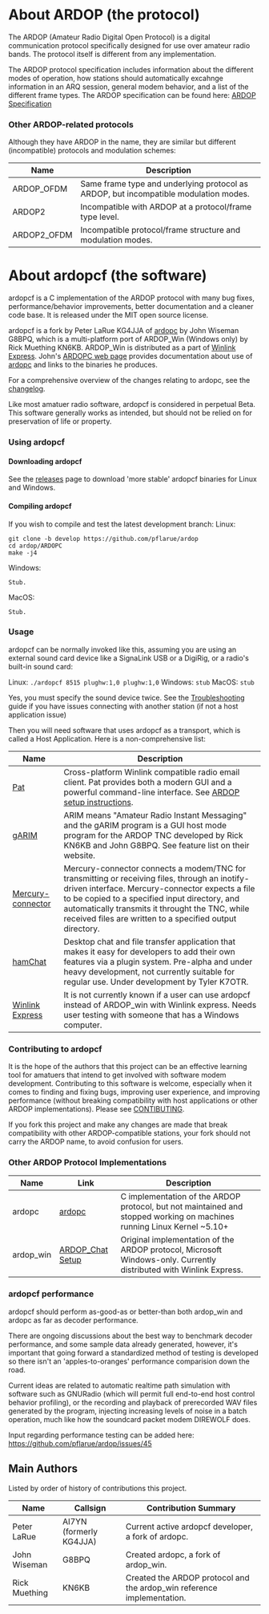# About ARDOP (the protocol)

The ARDOP (Amateur Radio Digital Open Protocol) is a digital communication protocol specifically designed for use over amateur radio bands. The protocol itself is different from any implementation.

The ARDOP protocol specification includes information about the different modes of operation, how stations should automatically excahnge information in an ARQ session, general modem behavior, and a list of the different frame types. The ARDOP specification can be found here: [ARDOP Specification](https://ardop.groups.io/g/users/files/ARDOP%20Specification.pdf)


### Other ARDOP-related protocols
Although they have ARDOP in the name, they are similar but different (incompatible) protocols and modulation schemes:

| Name | Description |
|------|-------------|
|ARDOP_OFDM | Same frame type and underlying protocol as ARDOP, but incompatible modulation modes. |
|ARDOP2     | Incompatible with ARDOP at a protocol/frame type level. |
|ARDOP2_OFDM | Incompatible protocol/frame structure and modulation modes. |

# About ardopcf (the software)

ardopcf is a C implementation of the ARDOP protocol with many bug fixes, performance/behavior improvements, better documentation and a cleaner code base. It is released under the MIT open source license.

ardopcf is a fork by Peter LaRue KG4JJA of [ardopc](https://github.com/g8bpq/ardop) by John Wiseman G8BPQ, which is a multi-platform port of ARDOP_Win (Windows only) by Rick Muething KN6KB.  ARDOP_Win is distributed as a part of [Winlink Express](https://winlink.org/WinlinkExpress).  John's [ARDOPC web page](https://www.cantab.net/users/john.wiseman/Documents/ARDOPC.html) provides documentation about use of [ardopc](https://github.com/g8bpq/ardop) and links to the binaries he produces.

For a comprehensive overview of the changes relating to ardopc, see the [changelog](changelog.md).

Like most amatuer radio software, ardopcf is considered in perpetual Beta. This software generally works as intended, but should not be relied on for preservation of life or property.

### Using ardopcf

#### Downloading ardopcf

See the [releases](https://github.com/pflarue/ardop/releases) page to download 'more stable' ardopcf binaries for Linux and Windows.

#### Compiling ardopcf

If you wish to compile and test the latest development branch:
Linux:
```
git clone -b develop https://github.com/pflarue/ardop
cd ardop/ARDOPC
make -j4
```

Windows:
```
Stub.
```

MacOS:
```
Stub.
```

### Usage

ardopcf can be normally invoked like this, assuming you are using an external sound card device like a SignaLink USB or a DigiRig, or a radio's built-in sound card:

Linux: `./ardopcf 8515 plughw:1,0 plughw:1,0`
Windows: `stub`
MacOS: `stub`

Yes, you must specify the sound device twice. See the [Troubleshooting](Troubleshooting.md) guide if you have issues connecting with another station (if not a host application issue)

Then you will need software that uses ardopcf as a transport, which is called a Host Application. Here is a non-comprehensive list:

| Name | Description |
|------|-------------|
| [Pat](https://getpat.io/) | Cross-platform Winlink compatible radio email client. Pat provides both a modern GUI and a powerful command-line interface. See [ARDOP setup instructions](https://github.com/la5nta/pat/wiki/ARDOP). |
| [gARIM](https://www.whitemesa.net/garim/garim.html) | ARIM means "Amateur Radio Instant Messaging" and the gARIM program is a GUI host mode program for the ARDOP TNC developed by Rick KN6KB and John G8BPQ. See feature list on their website.|
| [Mercury-connector](https://github.com/Rhizomatica/mercury-connector) | Mercury-connector connects a modem/TNC for transmitting or receiving files, through an inotify-driven interface. Mercury-connector expects a file to be copied to a specified input directory, and automatically transmits it throught the TNC, while received files are written to a specified output directory. |
| [hamChat](https://github.com/Dinsmoor/hamChat) | Desktop chat and file transfer application that makes it easy for developers to add their own features via a plugin system. Pre-alpha and under heavy development, not currently suitable for regular use. Under development by Tyler K7OTR. |
| [Winlink Express](https://winlink.org/WinlinkExpress) | It is not currently known if a user can use ardopcf instead of ARDOP_win with Winlink express. Needs user testing with someone that has a Windows computer. |



### Contributing to ardopcf

It is the hope of the authors that this project can be an effective learning tool for amatuers that intend to get involved with software modem development. Contributing to this software is welcome, especially when it comes to finding and fixing bugs, improving user experience, and improving performance (without breaking compatibility with host applications or other ARDOP implementations). Please see [CONTIBUTING](CONTRIBUTING.md).

If you fork this project and make any changes are made that break compatibility with other ARDOP-compatible stations, your fork should not carry the ARDOP name, to avoid confusion for users.

### Other ARDOP Protocol Implementations

| Name | Link | Description |
|------|------|-------------|
| ardopc | [ardopc](https://github.com/g8bpq/ardop) | C implementation of the ARDOP protocol, but not maintained and stopped working on machines running Linux Kernel ~5.10+ |
| ardop_win | [ARDOP_Chat Setup](https://ardop.groups.io/g/users/files/ARDOP_Chat%20Setup%201.0.4.zip) | Original implementation of the ARDOP protocol, Microsoft Windows-only. Currently distributed with Winlink Express. |

### ardopcf performance

ardopcf should perform as-good-as or better-than both ardop_win and ardopc as far as decoder performance.

There are ongoing discussions about the best way to benchmark decoder performance, and some sample data already generated, however, it's important that going forward a standardized method of testing is developed so there isn't an 'apples-to-oranges' performance comparision down the road.

Current ideas are related to automatic realtime path simulation with software such as GNURadio (which will permit full end-to-end host control behavior profiling), or the recording and playback of prerecorded WAV files generated by the program, injecting increasing levels of noise in a batch operation, much like how the soundcard packet modem DIREWOLF does.

Input regarding performance testing can be added here: https://github.com/pflarue/ardop/issues/45


## Main Authors

Listed by order of history of contributions this project.

| Name | Callsign | Contribution Summary |
|------|----------|----------------------|
| Peter LaRue | AI7YN (formerly KG4JJA) | Current active ardopcf developer, a fork of ardopc.|
| John Wiseman | G8BPQ | Created ardopc, a fork of ardop_win. |
| Rick Muething | KN6KB | Created the ARDOP protocol and the ardop_win reference implementation.|
